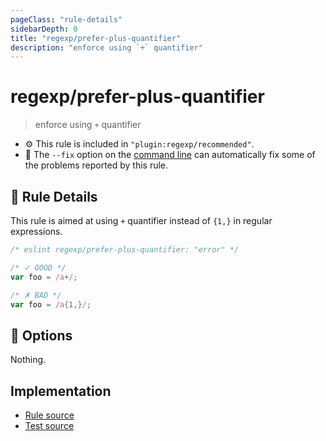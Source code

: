 ```yaml
---
pageClass: "rule-details"
sidebarDepth: 0
title: "regexp/prefer-plus-quantifier"
description: "enforce using `+` quantifier"
---
```

# regexp/prefer-plus-quantifier

> enforce using `+` quantifier

- :gear: This rule is included in `"plugin:regexp/recommended"`.
- :wrench: The `--fix` option on the [command line](https://eslint.org/docs/user-guide/command-line-interface#fixing-problems) can automatically fix some of the problems reported by this rule.

## :book: Rule Details

This rule is aimed at using `+` quantifier instead of `{1,}` in regular expressions.

<eslint-code-block fix>

```js
/* eslint regexp/prefer-plus-quantifier: "error" */

/* ✓ GOOD */
var foo = /a+/;

/* ✗ BAD */
var foo = /a{1,}/;
```

</eslint-code-block>

## :wrench: Options

Nothing.

## Implementation

- [Rule source](https://github.com/ota-meshi/eslint-plugin-regexp/blob/master/lib/rules/prefer-plus-quantifier.ts)
- [Test source](https://github.com/ota-meshi/eslint-plugin-regexp/blob/master/tests/lib/rules/prefer-plus-quantifier.js)
